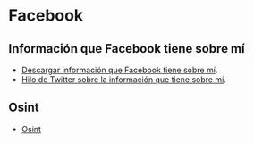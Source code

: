 # Facebook

## Información que Facebook tiene sobre mí

- [Descargar información que Facebook tiene sobre mí](https://www.facebook.com/help/131112897028467).
- [Hilo de Twitter sobre la información que tiene sobre mí](https://x.com/iamdylancurran/status/977559925680467968).

## Osint

- [Osint](osint.html)
